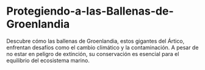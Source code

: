 # Protegiendo-a-las-Ballenas-de-Groenlandia
Descubre cómo las ballenas de Groenlandia, estos gigantes del Ártico, enfrentan desafíos como el cambio climático y la contaminación. A pesar de no estar en peligro de extinción, su conservación es esencial para el equilibrio del ecosistema marino.

